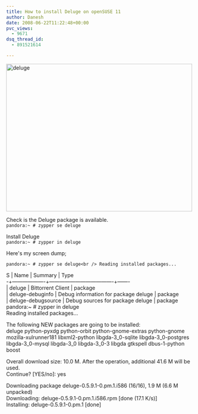 ```yaml
---
title: How to install Deluge on openSUSE 11
author: Danesh
date: 2008-06-22T11:22:48+00:00
pvc_views:
  - 9671
dsq_thread_id:
  - 891521614

---
```

[<img loading="lazy" class="alignnone size-medium wp-image-629" title="deluge" src="/wp-content/uploads/2008/06/deluge.png" alt="deluge" width="500" height="397" />][1]

Check is the Deluge package is available.  
`pandora:~ # zypper se deluge`

Install Deluge  
`pandora:~ # zypper in deluge`  
<!--more-->Here's my screen dump;

`pandora:~ # zypper se deluge<br />
Reading installed packages...`

S | Name | Summary | Type  
-+&#8212;&#8212;&#8212;&#8212;&#8212;&#8212;-+&#8212;&#8212;&#8212;&#8212;&#8212;&#8212;&#8212;&#8212;&#8212;&#8212;&#8212;&#8212;-+&#8212;&#8212;-  
| deluge | Bittorrent Client | package  
| deluge-debuginfo | Debug information for package deluge | package  
| deluge-debugsource | Debug sources for package deluge | package  
pandora:~ # zypper in deluge  
Reading installed packages&#8230;

The following NEW packages are going to be installed:  
deluge python-pyxdg python-orbit python-gnome-extras python-gnome  
mozilla-xulrunner181 libxml2-python libgda-3\_0-sqlite libgda-3\_0-postgres  
libgda-3\_0-mysql libgda-3\_0 libgda-3_0-3 libgda gtkspell dbus-1-python boost

Overall download size: 10.0 M. After the operation, additional 41.6 M will be used.  
Continue? [YES/no]: yes

Downloading package deluge-0.5.9.1-0.pm.1.i586 (16/16), 1.9 M (6.6 M unpacked)  
Downloading: deluge-0.5.9.1-0.pm.1.i586.rpm [done (17.1 K/s)]  
Installing: deluge-0.5.9.1-0.pm.1 [done]

 [1]: /wp-content/uploads/2008/06/deluge.png